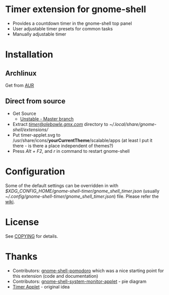 # Timer extension for gnome-shell
- Provides a countdown timer in the gnome-shell top panel
- User adjustable timer presets for common tasks
- Manually adjustable timer

# Installation
## Archlinux
Get from [AUR](https://aur.archlinux.org/packages.php?ID=52047)

## Direct from source
- Get Source
    * [Unstable - Master branch](https://github.com/olebowle/gnome-shell-timer/zipball/master)
- Extract *timer@olebowle.gmx.com* directory to *~/.local/share/gnome-shell/extensions/*
- Put timer-applet.svg to /usr/share/icons/**yourCurrentTheme**/scalable/apps (at least I put it there - is there a place independent of themes?)
- Press *Alt + F2*, and *r* in command to restart gnome-shell

# Configuration
Some of the default settings can be overridden in with *$XDG_CONFIG_HOME/gnome-shell-timer/gnome_shell_timer.json* 
(usually *~/.config/gnome-shell-timer/gnome_shell_timer.json*) file. Please refer the [wiki](https://github.com/olebowle/gnome-shell-timer/wiki/Configuration).

# License
See [COPYING](https://github.com/olebowle/gnome-shell-timer/blob/master/COPYING) for details.

# Thanks
- Contributors: [gnome-shell-pomodoro](https://github.com/codito/gnome-shell-pomodoro/contributors) which was a nice starting point for this extension (code and documentation)
- Contributors: [gnome-shell-system-monitor-applet](https://github.com/paradoxxxzero/gnome-shell-system-monitor-applet/contributors) - pie diagram
- [Timer Applet](https://launchpad.net/timer-applet) - original idea
